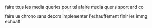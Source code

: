 

faire tous les media queries pour tel 
afaire media queris sport and co




faire un chrono sans decors
 implementer l'echauffement
 finir les immg echuaff